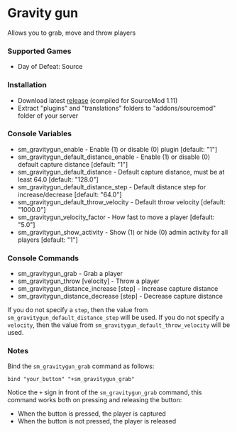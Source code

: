 # Gravity gun

Allows you to grab, move and throw players

### Supported Games

* Day of Defeat: Source

### Installation

* Download latest [release](https://github.com/dronelektron/gravity-gun/releases) (compiled for SourceMod 1.11)
* Extract "plugins" and "translations" folders to "addons/sourcemod" folder of your server

### Console Variables

* sm_gravitygun_enable - Enable (1) or disable (0) plugin [default: "1"]
* sm_gravitygun_default_distance_enable - Enable (1) or disable (0) default capture distance [default: "1"]
* sm_gravitygun_default_distance - Default capture distance, must be at least 64.0 [default: "128.0"]
* sm_gravitygun_default_distance_step - Default distance step for increase/decrease [default: "64.0"]
* sm_gravitygun_default_throw_velocity - Default throw velocity [default: "1000.0"]
* sm_gravitygun_velocity_factor - How fast to move a player [default: "5.0"]
* sm_gravitygun_show_activity - Show (1) or hide (0) admin activity for all players [default: "1"]

### Console Commands

* sm_gravitygun_grab - Grab a player
* sm_gravitygun_throw [velocity] - Throw a player
* sm_gravitygun_distance_increase [step] - Increase capture distance
* sm_gravitygun_distance_decrease [step] - Decrease capture distance

If you do not specify a `step`, then the value from `sm_gravitygun_default_distance_step` will be used.
If you do not specify a `velocity`, then the value from `sm_gravitygun_default_throw_velocity` will be used.

### Notes

Bind the `sm_gravitygun_grab` command as follows:

```
bind "your_button" "+sm_gravitygun_grab"
```

Notice the `+` sign in front of the `sm_gravitygun_grab` command, this command works both on pressing and releasing the button:

* When the button is pressed, the player is captured
* When the button is not pressed, the player is released
